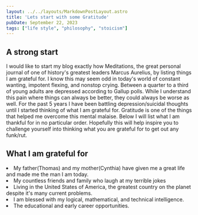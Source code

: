 ```yaml
---
layout: ../../layouts/MarkdownPostLayout.astro
title: 'Lets start with some Gratitude'
pubDate: September 22, 2023
tags: ["life style", "philosophy", "stoicism"]
---
```


## A strong start
I would like to start my blog exactly how Meditations, the great personal journal of one of history's greatest leaders Marcus Aurelius, by listing things I am grateful for. I know this may seem odd in today's world of constant wanting, impotent flexing, and nonstop crying. Between a quarter to a third of young adults are depressed according to Gallup polls. While I understand this pain where things can always be better, they could always be worse as well. For the past 5 years I have been battling depression/suicidal thoughts until I started thinking of what I am grateful for. Gratitude is one of the things that helped me overcome this mental malaise. Below I will list what I am thankful for in no particular order. Hopefully this will help inspire you to challenge yourself into thinking what you are grateful for to get out any funk/rut.

## What I am grateful for 
<li>My father(Thomas) and my mother(Cynthia) have given me a great life and made me the man I am today.</li>

<li>My countless friends and family who laugh at my terrible jokes</li>

<li>Living in the United States of America, the greatest country on the planet despite it's many current problems.</li>

<li>I am blessed with my logical, mathematical, and technical intelligence.</li>

<li>The educational and early career opportunities.</li>
